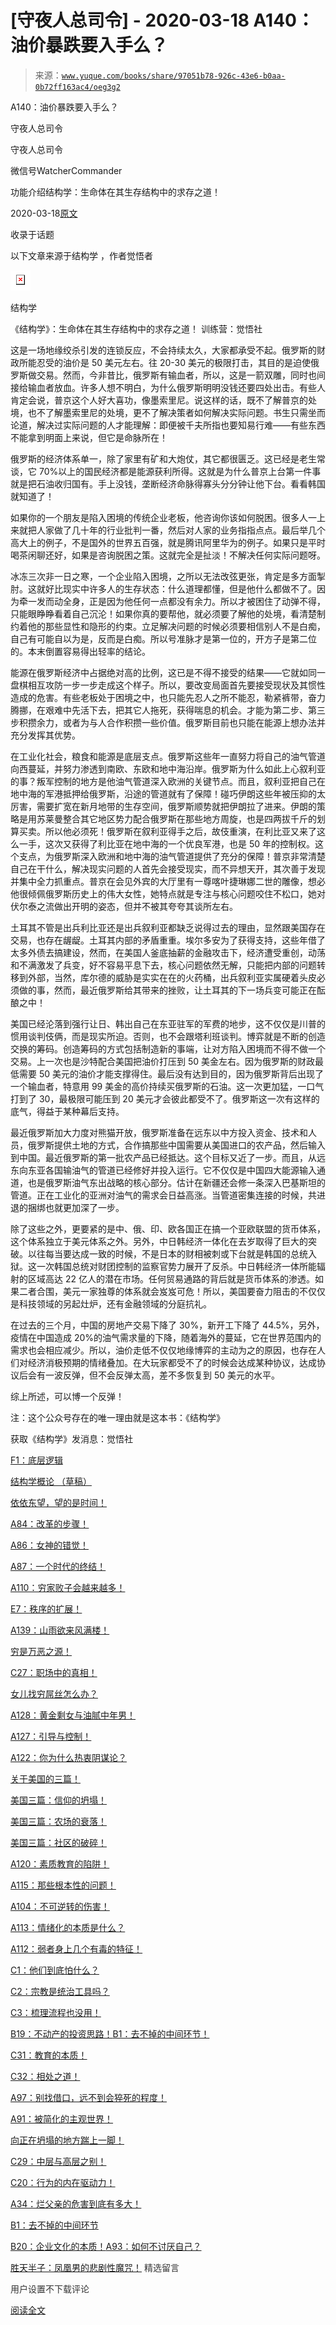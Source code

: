 # [守夜人总司令] - 2020-03-18 A140：油价暴跌要入手么？

> 来源：[`www.yuque.com/books/share/97051b78-926c-43e6-b0aa-0b72ff163ac4/oeg3g2`](https://www.yuque.com/books/share/97051b78-926c-43e6-b0aa-0b72ff163ac4/oeg3g2)



A140：油价暴跌要入手么？ 

守夜人总司令 

守夜人总司令 

微信号WatcherCommander 

功能介绍结构学：生命体在其生存结构中的求存之道！ 

2020-03-18[原文](https://mp.weixin.qq.com/s?__biz=MzAxNDk1NjI2Mw==&mid=2247485041&idx=1&sn=6a4187b14980b764812cc8a38a73a6d4&chksm=9b8a25f9acfdacef9a5a63103636ec37167ae10172725c25bf8406785c059e08ca35c44d28e4&scene=27#wechat_redirect&cpage=251) 

收录于话题 

以下文章来源于结构学 ，作者觉悟者 

<ne-card data-card-name="image" data-card-type="inline" id="uHbAs" ne-fontsize="14" data-event-boundary="card" style="color: rgb(87, 107, 149);">![](img/16459ce514fd9c936656a46535025f81.png)  

结构学 

《结构学》：生命体在其生存结构中的求存之道！ 训练营：觉悟社 

这是一场地缘绞杀引发的连锁反应，不会持续太久，大家都承受不起。俄罗斯的财政所能忍受的油价是 50 美元左右。往 20-30 美元的极限打击，其目的是迫使俄罗斯做交易。然而，今非昔比，俄罗斯有输血者，所以，这是一箭双雕，同时也间接给输血者放血。许多人想不明白，为什么俄罗斯明明没钱还要四处出击。有些人肯定会说，普京这个人好大喜功，像墨索里尼。说这样的话，既不了解普京的处境，也不了解墨索里尼的处境，更不了解决策者如何解决实际问题。书生只需坐而论道，解决过实际问题的人才能理解：即便被千夫所指也要知易行难——有些东西不能拿到明面上来说，但它是命脉所在！ 

俄罗斯的经济体系单一，除了家里有矿和大炮仗，其它都很匮乏。这已经是老生常谈，它 70%以上的国民经济都是能源获利所得。这就是为什么普京上台第一件事就是把石油收归国有。手上没钱，垄断经济命脉得寡头分分钟让他下台。看看韩国就知道了！ 

如果你的一个朋友是陷入困境的传统企业老板，他咨询你该如何脱困。很多人一上来就把人家做了几十年的行业批判一番，然后对人家的业务指指点点。最后举几个高大上的例子，不是国外的世界五百强，就是腾讯阿里华为的例子。如果只是平时喝茶闲聊还好，如果是咨询脱困之策。这就完全是扯淡！不解决任何实际问题呀。 

冰冻三次非一日之寒，一个企业陷入困境，之所以无法改弦更张，肯定是多方面掣肘。这就好比现实中许多人的生存状态：什么道理都懂，但是他什么都做不了。因为牵一发而动全身，正是因为他任何一点都没有余力。所以才被困住了动弹不得，只能眼睁睁看着自己沉沦！如果你真的要帮他，就必须要了解他的处境，看清楚制约着他的那些显性和隐形的约束。立足解决问题的时候必须要相信别人不是白痴，自己有可能自以为是，反而是白痴。所以号准脉才是第一位的，开方子是第二位的。本末倒置容易得出轻率的结论。 

能源在俄罗斯经济中占据绝对高的比例，这已是不得不接受的结果——它就如同一盘棋相互攻防一步一步走成这个样子。所以，要改变局面首先要接受现状及其惯性造成的危害。有些老板处于困境之中，也只能先忍人之所不能忍，勒紧裤带，奋力腾挪，在艰难中先活下去，把其它人拖死，获得喘息的机会。才能为第二步、第三步积攒余力，或者为与人合作积攒一些价值。俄罗斯目前也只能在能源上想办法并充分发挥其优势。 

在工业化社会，粮食和能源是底层支点。俄罗斯这些年一直努力将自己的油气管道向西蔓延，并努力渗透到南欧、东欧和地中海沿岸。俄罗斯为什么如此上心叙利亚的事？叛军控制的地方是他油气管道深入欧洲的关键节点。而且，叙利亚把自己在地中海的军港抵押给俄罗斯，沿途的管道就有了保障！碰巧伊朗这些年被压抑的太厉害，需要扩宽在新月地带的生存空间，俄罗斯顺势就把伊朗拉了进来。伊朗的策略是用苏莱曼整合其它地区势力配合俄罗斯在那些地方周旋，也是四两拔千斤的划算买卖。所以他必须死！俄罗斯在叙利亚得手之后，故伎重演，在利比亚又来了这么一手，这次又获得了利比亚在地中海的一个优良军港，也是 50 年的控制权。这个支点，为俄罗斯深入欧洲和地中海的油气管道提供了充分的保障！普京非常清楚自己在干什么，解决现实问题的人首先会接受现实，而不异想天开，其次善于发现并集中全力抓重点。普京在会见外宾的大厅里有一尊喀叶捷琳娜二世的雕像，想必他很倾佩俄罗斯历史上的伟大女性，她特点就是专注与核心问题咬住不松口，她对伏尔泰之流做出开明的姿态，但并不被其夸夸其谈所左右。 

土耳其不管是出兵利比亚还是出兵叙利亚都缺乏说得过去的理由，显然跟美国存在交易，也存在龌龊。土耳其内部的矛盾重重。埃尔多安为了获得支持，这些年借了太多外债去搞建设，然而，在美国人釜底抽薪的金融攻击下，经济遭受重创，动荡和不满激发了兵变，好不容易平息下去，核心问题依然无解，只能把内部的问题转移到外部，当然，库尔德的威胁是实实在在的火药桶，出兵叙利亚实属硬着头皮必须做的事，然而，最近俄罗斯给其带来的挫败，让土耳其的下一场兵变可能正在酝酿之中！ 

美国已经沦落到强行让日、韩出自己在东亚驻军的军费的地步，这不仅仅是川普的惯用谈判伎俩，而是现实所迫。否则，也不会跟塔利班谈判。博弈就是不断的创造交换的筹码。创造筹码的方式包括制造新的事端，让对方陷入困境而不得不做一个交易。上一次也是沙特配合美国把油价打压到 50 美金左右。因为俄罗斯的财政最低需要 50 美元的油价才能支撑得住。最后没有达到目的，因为俄罗斯背后出现了一个输血者，特意用 99 美金的高价持续买俄罗斯的石油。这一次更加猛，一口气打到了 30，最极限可能压到 20 美元才会彼此都受不了。俄罗斯这一次有这样的底气，得益于某种幕后支持。 

最近俄罗斯加大力度对熊猫开放，俄罗斯准备在远东以中方投入资金、技术和人员，俄罗斯提供土地的方式，合作搞那些中国需要从美国进口的农产品，然后输入到中国。最近俄罗斯的第一批农产品已经抵达。这个目标又近了一步。而且，从远东向东亚各国输油气的管道已经修好并投入运行。它不仅仅是中国四大能源输入通道，也是俄罗斯油气东出战略的核心部分。估计在新疆还会修一条深入巴基斯坦的管道。正在工业化的亚洲对油气的需求会日益高涨。当管道密集连接的时候，共进退的捆绑也就更加深了一步。 

除了这些之外，更要紧的是中、俄、印、欧各国正在搞一个亚欧联盟的货币体系，这个体系独立于美元体系之外。另外，中日韩经济一体化在去岁取得了巨大的突破。以往每当要达成一致的时候，不是日本的财相被刺或下台就是韩国的总统入狱。这一次韩国总统对财团控制的监察官势力展开了反杀。中日韩经济一体所能辐射的区域高达 22 亿人的潜在市场。任何贸易通路的背后就是货币体系的渗透。如果二者合围，美元一家独尊的体系就会岌岌可危！所以，美国要奋力阻击的不仅仅是科技领域的另起灶炉，还有金融领域的分庭抗礼。 

在过去的三个月，中国的房地产交易下降了 30%，新开工下降了 44.5%，另外，疫情在中国造成 20%的油气需求量的下降，随着海外的蔓延，它在世界范围内的需求也会相应减少。所以，油价走低不仅仅地缘博弈的主动为之的原因，也存在人们对经济消极预期的情绪叠加。在大玩家都受不了的时候会达成某种协议，达成协议后会有一波反弹，但不会反弹太高，差不多恢复到 50 美元的水平。 

综上所述，可以博一个反弹！ 

注：这个公众号存在的唯一理由就是这本书：《结构学》 

获取《结构学》发消息：觉悟社  

<ne-card data-card-name="image" data-card-type="inline" id="r6RHD" data-event-boundary="card" style="color: rgb(51, 51, 51);">

[F1：底层逻辑](http://mp.weixin.qq.com/s?__biz=MzAxNDk1NjI2Mw==&mid=2247484983&idx=1&sn=d1bd020a91e3dd78ebf23d343a657db2&chksm=9b8a25bfacfdaca9b3572b6f4d7ef8d7a0e37e4ab741811b0e2cd64f46b92e1920d0e39e4f38&scene=21#wechat_redirect) 

[结构学概论 （草稿）](http://mp.weixin.qq.com/s?__biz=MzIzMDYwOTM0Mg==&mid=2247484205&idx=1&sn=c7a617ca786f9c2ce298de261d2d7a54&chksm=e8b19bfcdfc612ea7eb13086230ec19ba844b8313945361aa6f036c729946c8bd3403894f330&scene=21#wechat_redirect) 

[依依东望，望的是时间！](http://mp.weixin.qq.com/s?__biz=MzIzMDYwOTM0Mg==&mid=2247483860&idx=1&sn=b5b01ae82ff764ce2806251e3f2a809f&chksm=e8b19905dfc61013607735eb7782299c9a4d7a39a8b15a7b46182ef20eda3ffe9f6ed6337e1f&scene=21#wechat_redirect) 

[A84：改革的步骤！](http://mp.weixin.qq.com/s?__biz=MzIzMDYwOTM0Mg==&mid=2247484098&idx=1&sn=8a28fd5dce47b485ed38e4f3cfdb7d05&chksm=e8b19a13dfc61305fde13511d297aa1d6b59184825c7998f338e7d5f36742e3c06c717d78fe8&scene=21#wechat_redirect) 

[A86：女神的错觉！](http://mp.weixin.qq.com/s?__biz=MzAxNDk1NjI2Mw==&mid=2247484733&idx=1&sn=fab22e8ab3f80b78dab3d4e2e2716bfb&chksm=9b8a26b5acfdafa374df83506e5086a573169362877918977c08490b4e9747c45c99d1266e7f&scene=21#wechat_redirect) 

[A87：一个时代的终结！](http://mp.weixin.qq.com/s?__biz=MzIzMDYwOTM0Mg==&mid=2247484102&idx=1&sn=c0572fe89409ac0ef2d1468b8f81f130&chksm=e8b19a17dfc6130119eacf0492c237b5173f6f9c13265a36d7919e3132228f8c2d3306863c08&scene=21#wechat_redirect) 

[A110：穷家败子会越来越多！](http://mp.weixin.qq.com/s?__biz=MzIzMDYwOTM0Mg==&mid=2247484200&idx=1&sn=0948bd1a38f7653f59a4249ae31c9c4e&chksm=e8b19bf9dfc612ef8bc76f8b04b55f480c55800d2c93e31fca592fbacc1e60aefb9ec525ab08&scene=21#wechat_redirect) 

[E7：秩序的扩展！](http://mp.weixin.qq.com/s?__biz=MzAxNDk1NjI2Mw==&mid=2247485033&idx=1&sn=a4fafabf832faa4e23cb315aa84778cf&chksm=9b8a25e1acfdacf75ca2f4b9f95eefbced60c01b36a2346b549eed79efe998a827b9d4476625&scene=21#wechat_redirect) 

[A139：山雨欲来风满楼！](http://mp.weixin.qq.com/s?__biz=MzAxNDk1NjI2Mw==&mid=2247485028&idx=1&sn=df774eff7bb7562533cba7f5d2346e14&chksm=9b8a25ecacfdacfa9092a7494ffe631aab8a9f4ae745eeaeee91488d21accd14fc29f6eb0a9d&scene=21#wechat_redirect) 

[穷是万恶之源！](http://mp.weixin.qq.com/s?__biz=MzAxNDk1NjI2Mw==&mid=2247483823&idx=1&sn=e54ebe9891b302dc0bf1815c76ccf8b7&chksm=9b8a2227acfdab31a05e273addd9159d4b8263d58d3c58bf214841c8189157519719c3427306&scene=21#wechat_redirect) 

[C27：职场中的真相！](http://mp.weixin.qq.com/s?__biz=MzAxNDk1NjI2Mw==&mid=2247484554&idx=1&sn=fec6641c1838970ea6d16cfe1a68f9e1&chksm=9b8a2702acfdae14e71017ee02594f3b47abc738b773bc3dbd5e80968dccae0e90f17977a339&scene=21#wechat_redirect) 

[女儿找穷屌丝怎么办？](http://mp.weixin.qq.com/s?__biz=MzAxNDk1NjI2Mw==&mid=2247484939&idx=1&sn=6a8b9a3df7e1197fde72a04e45ad3055&chksm=9b8a2583acfdac958a9514beb89993c74e6ee5ad63df4c4c6d420f8ac9cc3976dcfe5f66c734&scene=21#wechat_redirect) 

[A128：黄金剩女与油腻中年男！](http://mp.weixin.qq.com/s?__biz=MzAxNDk1NjI2Mw==&mid=2247484986&idx=1&sn=389cf749cc0fc8c13fddbe2782d064e8&chksm=9b8a25b2acfdaca493be3be9f6825249c41eb2e9ec898370ef118ac45d11e3061fc3f36198fa&scene=21#wechat_redirect) 

[A127：引导与控制！](http://mp.weixin.qq.com/s?__biz=MzAxNDk1NjI2Mw==&mid=2247484979&idx=1&sn=f399f00523a8dd5cafe7c0636121333e&chksm=9b8a25bbacfdacad35d6b31ea6500e76fc161c3dd8e789aacdc1284bedcdcaf57570dd6f6261&scene=21#wechat_redirect) 

[A122：你为什么热衷阴谋论？](http://mp.weixin.qq.com/s?__biz=MzAxNDk1NjI2Mw==&mid=2247484960&idx=1&sn=f04b2971f7e664f0ab903a6a9ffab5dd&chksm=9b8a25a8acfdacbecd85fb722d9e401e6b748a28498b75da9489af10d9cf69916bf473c72a7b&scene=21#wechat_redirect) 

[关于美国的三篇！](http://mp.weixin.qq.com/s?__biz=MzIzMDYwOTM0Mg==&mid=2247484082&idx=1&sn=7f0efdc740505aeff41af3593c2c07d2&chksm=e8b19a63dfc613757721204eef321ddcad7ddc01dfc2076db117c37c0b37d75438f2e405c830&scene=21#wechat_redirect) 

[美国三篇：信仰的坍塌！](http://mp.weixin.qq.com/s?__biz=MzIzMDYwOTM0Mg==&mid=2247484086&idx=1&sn=84a690a2f2f277ffb97bd9ae9b8997b5&chksm=e8b19a67dfc61371cbaa58bdc4cf884dcb865ce62dc947cf1cf3e7653716339ff71d49c563bb&scene=21#wechat_redirect) 

[美国三篇：农场的衰落！](http://mp.weixin.qq.com/s?__biz=MzAxNDk1NjI2Mw==&mid=2247484839&idx=1&sn=ab17e9c4ae5af883a17a9c0fcafe94dd&chksm=9b8a262facfdaf399eab6252e9034d5a64a95f1c2575ed6570615dc11980d7d14b684341c22d&scene=21#wechat_redirect) 

[美国三篇：社区的破碎！](http://mp.weixin.qq.com/s?__biz=MzAxNDk1NjI2Mw==&mid=2247484995&idx=1&sn=e6b19218f50cedb3832a75694d5fca2a&chksm=9b8a25cbacfdacdd9585015c0542f118592cdeb57bf869d6566ef48e60aaf0f59aeebb6ba2a3&scene=21#wechat_redirect) 

[A120：素质教育的陷阱！](http://mp.weixin.qq.com/s?__biz=MzAxNDk1NjI2Mw==&mid=2247484948&idx=1&sn=6326c52223f8520cf16820e7ae2f12d1&chksm=9b8a259cacfdac8a3f821dea074d2df64dc08c9498aadb36f006f685bbf87dfc13daefd4bf6d&scene=21#wechat_redirect) 

[A115：那些根本性的问题！](http://mp.weixin.qq.com/s?__biz=MzAxNDk1NjI2Mw==&mid=2247484914&idx=1&sn=967fee05bc4f865fe727690ef496bd08&chksm=9b8a267aacfdaf6c067abdfbeed512ad0ec7af5d0c3310f4461e50eaa47c005b5b30ea9758af&scene=21#wechat_redirect) 

[A104：不可逆转的伤害！](http://mp.weixin.qq.com/s?__biz=MzAxNDk1NjI2Mw==&mid=2247484910&idx=1&sn=80626aa3b4a4e223e5062a4d00806308&chksm=9b8a2666acfdaf70c0a3e1392357732bf9431c96bc1ec220eef91101a73d0c6eeff4f62d4e80&scene=21#wechat_redirect) 

[A113：情绪化的本质是什么？](http://mp.weixin.qq.com/s?__biz=MzAxNDk1NjI2Mw==&mid=2247484925&idx=1&sn=a3e5d2a4ffa1f0c4a1e915a7f6244527&chksm=9b8a2675acfdaf6365b4c9b6f0390ceae91e0dbf218efdd6be0dc600964d220b1ab45bb6c2ac&scene=21#wechat_redirect) 

[A112：弱者身上几个有毒的特征！](http://mp.weixin.qq.com/s?__biz=MzAxNDk1NjI2Mw==&mid=2247484903&idx=1&sn=609b7c81f10207eea8bcccbe35aa61b6&chksm=9b8a266facfdaf790a328ee9eca9d05f95ce939b69b2e4c1fcaacd63470bd79c44d03caeb00c&scene=21#wechat_redirect) 

[C1：他们到底怕什么？](http://mp.weixin.qq.com/s?__biz=MzAxNDk1NjI2Mw==&mid=2247483898&idx=1&sn=1b0a50386e9e89d2750dec717236f0aa&chksm=9b8a2272acfdab64235b35ee5e91b8cac6172144207251636e1345fc570aa1601f59eff7f442&scene=21#wechat_redirect) 

[C2：宗教是统治工具吗？](http://mp.weixin.qq.com/s?__biz=MzAxNDk1NjI2Mw==&mid=2247483901&idx=1&sn=f5d9f8c7bd84370c79adae921351e813&chksm=9b8a2275acfdab63fde093d76ff82e01d0e2fd43ea675f77fd17fd51a15873d4d10499f5338d&scene=21#wechat_redirect) 

[C3：梳理流程也没用！](http://mp.weixin.qq.com/s?__biz=MzAxNDk1NjI2Mw==&mid=2247483989&idx=1&sn=ee70dacfd980f041379d91ae947ece44&chksm=9b8a21ddacfda8cb28bf62d6f53531e8a8ebce2de96396e50ec7e7e144fffe502ec6faee3415&scene=21#wechat_redirect) 

[B19：不动产的投资思路！](http://mp.weixin.qq.com/s?__biz=MzIzMDYwOTM0Mg==&mid=2247484069&idx=1&sn=a13a6e590a21b27fd1356718b3a2dcd3&chksm=e8b19a74dfc613622b23c7233732cbb1d499c75f9b7ac3047cdeaee3a34eeae7d3b4871429f1&scene=21#wechat_redirect)[B1：去不掉的中间环节！](http://mp.weixin.qq.com/s?__biz=MzIzMDYwOTM0Mg==&mid=2247483903&idx=1&sn=e8a21cb816d6a27d869f81463805a208&chksm=e8b1992edfc610380f54d91f9acc9844820c77ce8a5bcedb4f36372c406647f45fd2514a6a77&scene=21#wechat_redirect) 

[C31：教育的本质！](http://mp.weixin.qq.com/s?__biz=MzAxNDk1NjI2Mw==&mid=2247484645&idx=1&sn=0c19e963af345ec0d157348555f45482&chksm=9b8a276dacfdae7bb43eb0602bf7d9fdc827d0675a7350f893c5b3b43986de58782355a2065d&scene=21#wechat_redirect) 

[C32：相处之道！](http://mp.weixin.qq.com/s?__biz=MzAxNDk1NjI2Mw==&mid=2247484658&idx=1&sn=32943edb605fea344e437efb5cd77ed6&chksm=9b8a277aacfdae6cc8e9d256f960d07226086e0d020d68893af2a8b5391771e66626b0d086aa&scene=21#wechat_redirect) 

[A97：别找借口，远不到会猝死的程度！](http://mp.weixin.qq.com/s?__biz=MzAxNDk1NjI2Mw==&mid=2247484866&idx=1&sn=d93222730b1fd65cd31d270e54c91073&chksm=9b8a264aacfdaf5cf1d8eab64891b03e7b9966e887c9f512b7cb4a3f6cca04f1faa2c5da905d&scene=21#wechat_redirect) 

[A91：被简化的主观世界！](http://mp.weixin.qq.com/s?__biz=MzIzMDYwOTM0Mg==&mid=2247484106&idx=1&sn=89ac1e2a068a9114c08822ed3a6a9916&chksm=e8b19a1bdfc6130d67743acf04c384cd66fa3d13b83614a9b3d70edda3290e8af9765c31b7d7&scene=21#wechat_redirect) 

[向正在坍塌的地方踹上一脚！](http://mp.weixin.qq.com/s?__biz=MzAxNDk1NjI2Mw==&mid=2247483789&idx=1&sn=5e44b7b524c3dc4bb7705f49ed0a44a3&chksm=9b8a2205acfdab139e4b1d44ef6702b09c9fbf79505340205d13fbdaa33207a997f54bee0e97&scene=21#wechat_redirect) 

[C29：中层与高层之别！](http://mp.weixin.qq.com/s?__biz=MzIzMDYwOTM0Mg==&mid=2247484061&idx=1&sn=6b5effaceec4ccea129b0b2c0ff9eb94&chksm=e8b19a4cdfc6135a82d4a79c2245a8efb5cea97135ffeef76afcdb0f1d23fc37408270b77ac3&scene=21#wechat_redirect) 

[C20：行为的内在驱动力！](http://mp.weixin.qq.com/s?__biz=MzIzMDYwOTM0Mg==&mid=2247484003&idx=1&sn=a62ddbccc64f9f19890c0dff9605b6f7&chksm=e8b19ab2dfc613a47b840d331bb9c43711798f5102681c0d1a06cb3996450c1d34bc8573b7e0&scene=21#wechat_redirect) 

[A34：烂父亲的危害到底有多大！](http://mp.weixin.qq.com/s?__biz=MzIzMDYwOTM0Mg==&mid=2247483986&idx=1&sn=984fbf5e696f7a3f34f25dcf93037cea&chksm=e8b19a83dfc61395d629a54503920505c42a73a62b9e72308ed4ea0d66c509ca66a1a3138ea5&scene=21#wechat_redirect) 

[B1：去不掉的中间环节](http://mp.weixin.qq.com/s?__biz=MzIzMDYwOTM0Mg==&mid=2247483903&idx=1&sn=e8a21cb816d6a27d869f81463805a208&chksm=e8b1992edfc610380f54d91f9acc9844820c77ce8a5bcedb4f36372c406647f45fd2514a6a77&scene=21#wechat_redirect) 

[B20：企业文化的本质！](http://mp.weixin.qq.com/s?__biz=MzIzMDYwOTM0Mg==&mid=2247484111&idx=1&sn=d6154ef03c3702d24ebbd49ec6d2544b&chksm=e8b19a1edfc61308357f4cc639a74339e18c1e7ea64e351a1d73fac03d82e0daa3d7cbd2b4f7&scene=21#wechat_redirect)[A93：如何不讨厌自己？](http://mp.weixin.qq.com/s?__biz=MzAxNDk1NjI2Mw==&mid=2247484783&idx=1&sn=08bb06c4b322311a9d08a0d67077b6ac&chksm=9b8a26e7acfdaff1fb664e30d3365b7405692c4c7e53b41d078052fcbd87faf8de05c04346ce&scene=21#wechat_redirect) 

[胜天半子：凤凰男的悲剧性魔咒！](http://mp.weixin.qq.com/s?__biz=MzAxNDk1NjI2Mw==&mid=2247484459&idx=1&sn=3af333a7d8f81253f730e57ba86f6f11&chksm=9b8a27a3acfdaeb524c155bcc629f472e273558add2d9c91ca3295d08144bd6d7d26ed757e6c&scene=21#wechat_redirect) <ne-h3 id="vfdGp" data-lake-id="vfdGp"><ne-heading-ext><ne-heading-anchor></ne-heading-anchor><ne-heading-fold></ne-heading-fold></ne-heading-ext><ne-heading-content>精选留言</ne-heading-content></ne-h3> 

用户设置不下载评论 

[阅读全文](https://t.zsxq.com/U7aurjm)</ne-card></ne-card>